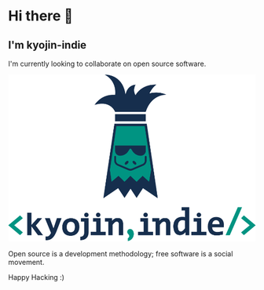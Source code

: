 # Hi there 👋

## I'm kyojin-indie

I'm currently looking to collaborate on open source software.

![Image of KyojinIndie](https://github.com/kyojinindie/kyojinindie/blob/main/kyojinindie.png)

Open source is a development methodology; free software is a social movement.

Happy Hacking :)

<!--
**kyojinindie/kyojinindie** is a ✨ _special_ ✨ repository because its `README.md` (this file) appears on your GitHub profile.

Here are some ideas to get you started:

- 🔭 I’m currently working on ...
- 🌱 I’m currently learning ...
- 👯 I’m looking to collaborate on ...
- 🤔 I’m looking for help with ...
- 💬 Ask me about ...
- 📫 How to reach me: ...
- 😄 Pronouns: ...
- ⚡ Fun fact: ...
-->
